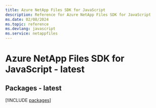 ```yaml
---
title: Azure NetApp Files SDK for JavaScript
description: Reference for Azure NetApp Files SDK for JavaScript
ms.date: 02/08/2024
ms.topic: reference
ms.devlang: javascript
ms.service: netappfiles
---
```

# Azure NetApp Files SDK for JavaScript - latest
## Packages - latest
[!INCLUDE [packages](netapp-files-index.md)]